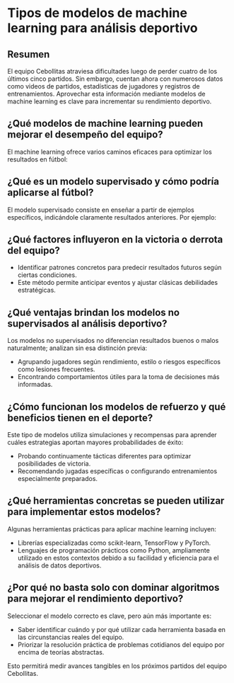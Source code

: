 # Tipos de modelos de machine learning para análisis deportivo

## Resumen

El equipo Cebollitas atraviesa dificultades luego de perder cuatro de los últimos cinco partidos. Sin embargo, cuentan ahora con numerosos datos como videos de partidos, estadísticas de jugadores y registros de entrenamientos. Aprovechar esta información mediante modelos de machine learning es clave para incrementar su rendimiento deportivo.

## ¿Qué modelos de machine learning pueden mejorar el desempeño del equipo?
El machine learning ofrece varios caminos eficaces para optimizar los resultados en fútbol:

## ¿Qué es un modelo supervisado y cómo podría aplicarse al fútbol?
El modelo supervisado consiste en enseñar a partir de ejemplos específicos, indicándole claramente resultados anteriores. Por ejemplo:

## ¿Qué factores influyeron en la victoria o derrota del equipo?
* Identificar patrones concretos para predecir resultados futuros según ciertas condiciones.
* Este método permite anticipar eventos y ajustar clásicas debilidades estratégicas.

## ¿Qué ventajas brindan los modelos no supervisados al análisis deportivo?
Los modelos no supervisados no diferencian resultados buenos o malos naturalmente; analizan sin esa distinción previa:

* Agrupando jugadores según rendimiento, estilo o riesgos específicos como lesiones frecuentes.
* Encontrando comportamientos útiles para la toma de decisiones más informadas.

## ¿Cómo funcionan los modelos de refuerzo y qué beneficios tienen en el deporte?
Este tipo de modelos utiliza simulaciones y recompensas para aprender cuáles estrategias aportan mayores probabilidades de éxito:

* Probando continuamente tácticas diferentes para optimizar posibilidades de victoria.
* Recomendando jugadas específicas o configurando entrenamientos especialmente preparados.

## ¿Qué herramientas concretas se pueden utilizar para implementar estos modelos?
Algunas herramientas prácticas para aplicar machine learning incluyen:

* Librerías especializadas como scikit-learn, TensorFlow y PyTorch.
* Lenguajes de programación prácticos como Python, ampliamente utilizado en estos contextos debido a su facilidad y eficiencia para el análisis de datos deportivos.

## ¿Por qué no basta solo con dominar algoritmos para mejorar el rendimiento deportivo?
Seleccionar el modelo correcto es clave, pero aún más importante es:

* Saber identificar cuándo y por qué utilizar cada herramienta basada en las circunstancias reales del equipo.
* Priorizar la resolución práctica de problemas cotidianos del equipo por encima de teorías abstractas.

Esto permitirá medir avances tangibles en los próximos partidos del equipo Cebollitas.